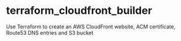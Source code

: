 # terraform_cloudfront_builder
Use Terraform to create an AWS CloudFront website, ACM certificate, Route53 DNS entries and S3 bucket
